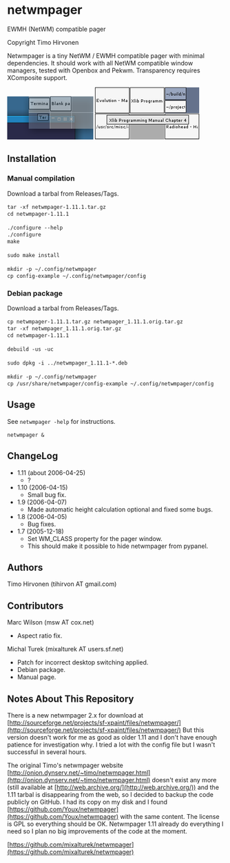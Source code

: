 # netwmpager

EWMH (NetWM) compatible pager

Copyright Timo Hirvonen

Netwmpager is a tiny NetWM / EWMH compatible pager with minimal dependencies. It should work with all NetWM compatible window managers, tested with Openbox and Pekwm. Transparency requires XComposite support.

![Screenshot](https://raw.githubusercontent.com/mixalturek/netwmpager/master/doc/netwmpager-transparent.png)
![Screenshot](https://raw.githubusercontent.com/mixalturek/netwmpager/master/doc/netwmpager.png)


## Installation

### Manual compilation

Download a tarbal from Releases/Tags.

```shell
tar -xf netwmpager-1.11.1.tar.gz
cd netwmpager-1.11.1

./configure --help
./configure
make

sudo make install

mkdir -p ~/.config/netwmpager
cp config-example ~/.config/netwmpager/config
```

### Debian package

Download a tarbal from Releases/Tags.

```shell
cp netwmpager-1.11.1.tar.gz netwmpager_1.11.1.orig.tar.gz
tar -xf netwmpager_1.11.1.orig.tar.gz
cd netwmpager-1.11.1

debuild -us -uc

sudo dpkg -i ../netwmpager_1.11.1-*.deb

mkdir -p ~/.config/netwmpager
cp /usr/share/netwmpager/config-example ~/.config/netwmpager/config
```


## Usage

See `netwmpager -help` for instructions.

```shell
netwmpager &
```


## ChangeLog

- 1.11 (about 2006-04-25)
    - ?
- 1.10 (2006-04-15)
    - Small bug fix.
- 1.9 (2006-04-07)
    - Made automatic height calculation optional and fixed some bugs.
- 1.8 (2006-04-05)
    - Bug fixes.
- 1.7 (2005-12-18)
    - Set WM_CLASS property for the pager window.
    - This should make it possible to hide netwmpager from pypanel.


## Authors

Timo Hirvonen (tihirvon AT gmail.com)


## Contributors

Marc Wilson (msw AT cox.net)
- Aspect ratio fix.
 
Michal Turek (mixalturek AT users.sf.net)
- Patch for incorrect desktop switching applied.
- Debian package.
- Manual page.


## Notes About This Repository

There is a new netwmpager 2.x for download at [http://sourceforge.net/projects/sf-xpaint/files/netwmpager/](http://sourceforge.net/projects/sf-xpaint/files/netwmpager/) But this version doesn't work for me as good as older 1.11 and I don't have enough patience for investigation why. I tried a lot with the config file but I wasn't successful in several hours.

The original Timo's netwmpager website [http://onion.dynserv.net/~timo/netwmpager.html](http://onion.dynserv.net/~timo/netwmpager.html) doesn't exist any more (still available at [http://web.archive.org/](http://web.archive.org/)) and the 1.11 tarbal is disappearing from the web, so I decided to backup the code publicly on GitHub. I had its copy on my disk and I found [https://github.com/Youx/netwmpager](https://github.com/Youx/netwmpager) with the same content. The license is GPL so everything should be OK. Netwmpager 1.11 already do everything I need so I plan no big improvements of the code at the moment.

[https://github.com/mixalturek/netwmpager](https://github.com/mixalturek/netwmpager)
